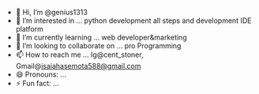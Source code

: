 - 👋 Hi, I’m @genius1313
- 👀 I’m interested in ... python development all steps and development IDE platform 
- 🌱 I’m currently learning ... web developer&marketing
- 💞️ I’m looking to collaborate on ... pro Programming
- 📫 How to reach me ... Ig@cent_stoner, Gmail@isaiahasemota588@gmail.com
- 😄 Pronouns: ...
- ⚡ Fun fact: ...

<!---
genius1313/genius1313 is a ✨ special ✨ repository because its `README.md` (this file) appears on your GitHub profile.
You can click the Preview link to take a look at your changes.
--->
